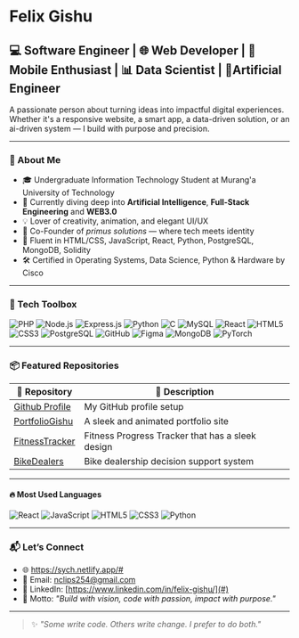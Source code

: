 # Felix  Gishu

## 💻 Software Engineer | 🌐 Web Developer | 📱 Mobile Enthusiast | 📊 Data Scientist | 🤖Artificial Engineer

A passionate person about turning ideas into impactful digital experiences. Whether it's a responsive website, a smart app, a data-driven solution, or an ai-driven system — I build with purpose and precision.

---

### 🚀 About Me

- 🎓 Undergraduate Information Technology Student at Murang'a University of Technology  
- 🧠 Currently diving deep into **Artificial Intelligence**, **Full-Stack Engineering** and **WEB3.0**  
- 💡 Lover of creativity, animation, and elegant UI/UX  
- 💼 Co-Founder of *primus solutions* — where tech meets identity  
- 💬 Fluent in  HTML/CSS, JavaScript, React, Python, PostgreSQL, MongoDB, Solidity
- 🛠 Certified in Operating Systems, Data Science, Python & Hardware by Cisco  
  

---

### 🔧 Tech Toolbox

![PHP](https://img.shields.io/badge/PHP-777BB4?style=for-the-badge&logo=php&logoColor=white)
![Node.js](https://img.shields.io/badge/Node.js-339933?style=for-the-badge&logo=nodedotjs&logoColor=white)
![Express.js](https://img.shields.io/badge/Express.js-000000?style=for-the-badge&logo=express&logoColor=white)
![Python](https://img.shields.io/badge/Python-3776AB?style=for-the-badge&logo=python&logoColor=white)
![C](https://img.shields.io/badge/C-00599C?style=for-the-badge&logo=c&logoColor=white)
![MySQL](https://img.shields.io/badge/MySQL-4479A1?style=for-the-badge&logo=mysql&logoColor=white)
![React](https://img.shields.io/badge/React-20232A?style=for-the-badge&logo=react&logoColor=61DAFB)
![HTML5](https://img.shields.io/badge/HTML5-E34F26?style=for-the-badge&logo=html5&logoColor=white)
![CSS3](https://img.shields.io/badge/CSS3-1572B6?style=for-the-badge&logo=css3&logoColor=white)
![PostgreSQL](https://img.shields.io/badge/PostgreSQL-336791?style=for-the-badge&logo=postgresql&logoColor=white)
![GitHub](https://img.shields.io/badge/GitHub-181717?style=for-the-badge&logo=github&logoColor=white)
![Figma](https://img.shields.io/badge/Design-Figma-purple?logo=figma)
![MongoDB](https://img.shields.io/badge/Database-MongoDB-brightgreen?logo=mongodb)
![PyTorch](https://img.shields.io/badge/Framework-PyTorch-ee4c2c?logo=pytorch)

---

### 📦 Featured Repositories

| 🧩 Repository | 📝 Description |
|--------------|----------------|
| [Github Profile](https://github.com/rick868)| My GitHub profile setup |
| [PortfolioGishu](https://github.com/gishu254/felix-gishu-portfolio-verse) | A sleek and animated portfolio site |
| [FitnessTracker](https://github.com/rick868/progress-peak-dashboard/tree/main) | Fitness Progress Tracker that has a sleek design |
| [BikeDealers](https://github.com/rick868/bike) | Bike dealership decision support system |


---


#### 🔥 Most Used Languages
![React](https://img.shields.io/badge/React-20232A?style=for-the-badge&logo=react&logoColor=61DAFB)
![JavaScript](https://img.shields.io/static/v1?label=JavaScript&message=30%25&color=yellow)
![HTML5](https://img.shields.io/static/v1?label=HTML5&message=20%25&color=orange)
![CSS3](https://img.shields.io/static/v1?label=CSS3&message=10%25&color=blue)
![Python](https://img.shields.io/badge/Python-3776AB?style=for-the-badge&logo=python&logoColor=white)



---

### 📬 Let’s Connect

- 🌐 https://sych.netlify.app/#
- 📧 Email: [nclips254@gmail.com](mailto:nclips254@gmail.com)
- 💼 LinkedIn: [https://www.linkedin.com/in/felix-gishu/](#)
- 🧠 Motto: *"Build with vision, code with passion, impact with purpose."*

---

> ✨ *"Some write code. Others write change. I prefer to do both."* 
